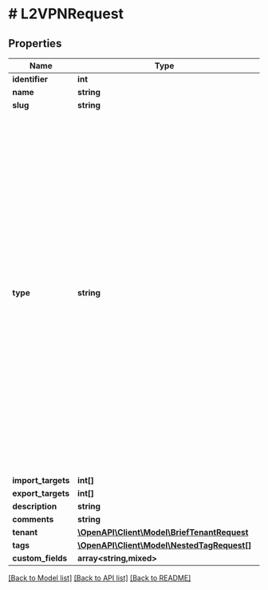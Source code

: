 # # L2VPNRequest

## Properties

Name | Type | Description | Notes
------------ | ------------- | ------------- | -------------
**identifier** | **int** |  | [optional]
**name** | **string** |  |
**slug** | **string** |  |
**type** | **string** | * &#x60;vpws&#x60; - VPWS * &#x60;vpls&#x60; - VPLS * &#x60;vxlan&#x60; - VXLAN * &#x60;vxlan-evpn&#x60; - VXLAN-EVPN * &#x60;mpls-evpn&#x60; - MPLS EVPN * &#x60;pbb-evpn&#x60; - PBB EVPN * &#x60;epl&#x60; - EPL * &#x60;evpl&#x60; - EVPL * &#x60;ep-lan&#x60; - Ethernet Private LAN * &#x60;evp-lan&#x60; - Ethernet Virtual Private LAN * &#x60;ep-tree&#x60; - Ethernet Private Tree * &#x60;evp-tree&#x60; - Ethernet Virtual Private Tree | [optional]
**import_targets** | **int[]** |  | [optional]
**export_targets** | **int[]** |  | [optional]
**description** | **string** |  | [optional]
**comments** | **string** |  | [optional]
**tenant** | [**\OpenAPI\Client\Model\BriefTenantRequest**](BriefTenantRequest.md) |  | [optional]
**tags** | [**\OpenAPI\Client\Model\NestedTagRequest[]**](NestedTagRequest.md) |  | [optional]
**custom_fields** | **array<string,mixed>** |  | [optional]

[[Back to Model list]](../../README.md#models) [[Back to API list]](../../README.md#endpoints) [[Back to README]](../../README.md)
